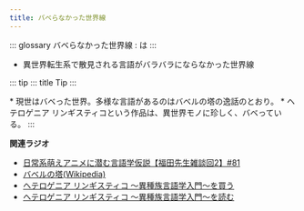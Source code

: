 ```yaml
---
title: バベらなかった世界線
---
```


::: glossary
バベらなかった世界線 : は
:::

-   異世界転生系で散見される言語がバラバラにならなかった世界線

::: tip
::: title
Tip
:::

\* 現世はバベった世界。多様な言語があるのはバベルの塔の逸話のとおり。 \*
ヘテロゲニア
リンギスティコという作品は、異世界モノに珍しく、バベっている。
:::

**関連ラジオ**

-   [日常系萌えアニメに潜む言語学仮説【福田先生雑談回2】#81](https://www.youtube.com/watch?v=75HsFDb3HLI)
-   [バベルの塔(Wikipedia)](https://ja.wikipedia.org/wiki/バベルの塔)
-   [ヘテロゲニア リンギスティコ
    ～異種族言語学入門～を買う](https://amzn.to/3pQh1i4)
-   [ヘテロゲニア リンギスティコ
    ～異種族言語学入門～を読む](https://web-ace.jp/youngaceup/contents/1000086/)
